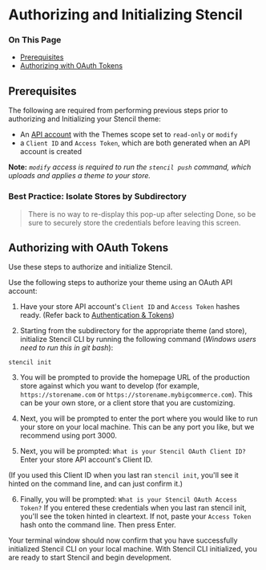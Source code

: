 <h1>Authorizing and Initializing Stencil</h1>

<div class="otp" id="no-index">
	<h3> On This Page </h3>
	<ul>
    <li><a href="#authorizing_prerequisites">Prerequisites</a></li>
    <li><a href="#authorizing_authorizing-oauth">Authorizing with OAuth Tokens</a></li>
	</ul>
</div>

<a href='#authorizing_prerequisites' aria-hidden='true' class='block-anchor'  id='authorizing_prerequisites'><i aria-hidden='true' class='linkify icon'></i></a>

## Prerequisites

The following are required from performing previous steps prior to authorizing and Initializing your Stencil theme:

* An [API account](/stencil-docs/getting-started/authentication-and-tokens) with the Themes scope set to `read-only` or `modify`
* a `Client ID` and `Access Token`, which are both generated when an API account is created

**Note:** _`modify` access is required to run the `stencil push` command, which uploads and applies a theme to your store._

<div class="HubBlock--callout">
<div class="CalloutBlock--">
<div class="HubBlock-content">
    
<!-- theme:  -->

###  Best Practice: Isolate Stores by Subdirectory
> There is no way to re-display this pop-up after selecting Done, so be sure to securely store the credentials before leaving this screen.

</div>
</div>
</div>

<a href='#authorizing_authorizing-oauth' aria-hidden='true' class='block-anchor'  id='authorizing_authorizing-oauth'><i aria-hidden='true' class='linkify icon'></i></a>

## Authorizing with OAuth Tokens

Use these steps to authorize and initialize Stencil.

Use the following steps to authorize your theme using an OAuth API account:

1. Have your store API account's `Client ID` and `Access Token` hashes ready. 
(Refer back to [Authentication & Tokens](/stencil-docs/getting-started/authentication-and-tokens))

2. Starting from the subdirectory for the appropriate theme (and store), initialize Stencil CLI by running the following command (_Windows users need to run this in git bash_):

<!--
title: ""
subtitle: ""
lineNumbers: true
-->

```shell
stencil init
```

3. You will be prompted to provide the homepage URL of the production store against which you want to develop (for example, `https://storename.com` or `https://storename.mybigcommerce.com`). This can be your own store, or a client store that you are customizing. 

4. Next, you will be prompted to enter the port where you would like to run your store on your local machine. This can be any port you like, but we recommend using port 3000.

5. Next, you will be prompted: `What is your Stencil OAuth Client ID?` Enter your store API account's Client ID.

(If you used this Client ID when you last ran `stencil init`, you'll see it hinted on the command line, and can just confirm it.)

6. Finally, you will be prompted: `What is your Stencil OAuth Access Token?` If you entered these credentials when you last ran stencil init, you'll see the token hinted in cleartext. If not, paste your `Access Token` hash onto the command line. Then press Enter.

Your terminal window should now confirm that you have successfully initialized Stencil CLI on your local machine. With Stencil CLI initialized, you are ready to start Stencil and begin development.

